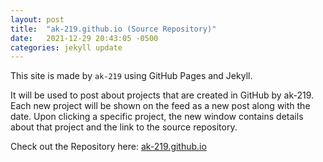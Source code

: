 ```yaml
---
layout: post
title:  "ak-219.github.io (Source Repository)"
date:   2021-12-29 20:43:05 -0500
categories: jekyll update
---
```

This site is made by `ak-219` using GitHub Pages and Jekyll.

It will be used to post about projects that are created in GitHub by ak-219. Each new project will be shown on the feed as a new post along with the date. Upon clicking a specific project, the new window contains details about that project and the link to the source repository.

Check out the Repository here: [ak-219.github.io][ak-219-gh] 

[ak-219-gh]:   https://github.com/ak-219/ak-219.github.io